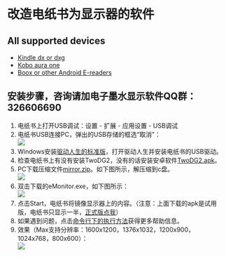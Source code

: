 # 改造电纸书为显示器的软件 #
## All supported devices ##
- [Kindle dx or dxg][DXG]
- [Kobo aura one][KOBOen]
- [Boox or other Android E-readers][BOOXen]
## 安装步骤，咨询请加电子墨水显示软件QQ群：326606690 ##
1. 电纸书上打开USB调试：设置 - 扩展 - 应用设置 - USB调试
2. 电纸书USB连接PC，弹出的USB存储的框选“取消”：  
![][storage_jpg]
3. Windows安装[驱动人生的标准版][qd]，打开驱动人生并安装电纸书的USB驱动。
4. 检查电纸书上有没有安装TwoDG2，没有的话安装安卓软件[TwoDG2.apk][TwoDG2_apk]。
5. PC下载压缩文件[mirror.zip][mirror_zip]。如下图所示，解压缩到c盘。  
![][mirror_jpg]
6. 双击下载的eMonitor.exe，如下图所示：  
![][eMonitor_jpg]
7. 点击Start，电纸书将镜像显示器上的内容。（注意：上面下载的apk是试用版，电纸书只显示一半，[正式版点我][taobao]）  
8. 如果遇到问题，点击[命令行下的执行方法][BOOX-cmd]获得更多帮助信息。
9. 效果（Max支持分辨率：1600x1200，1376x1032，1200x900，1024x768，800x600）：  
![][max_jpg]

[DXG]:		https://github.com/nahtethan/dxg-display/blob/master/DXG.md
[BOOXen]:	https://github.com/nahtethan/dxg-display/blob/master/BOOXen.md
[KOBOen]: 	https://github.com/nahtethan/dxg-display/blob/master/e-reader/KOBOen.md
[BOOX-cmd]:	https://github.com/nahtethan/dxg-display/blob/master/e-reader/BOOX-cmd.md

[max_jpg]:		https://github.com/nahtethan/dxg-display/blob/master/99-pictures/max.jpg
[mirror_jpg]:	https://github.com/nahtethan/dxg-display/blob/master/99-pictures/mirror.jpg
[storage_jpg]:	https://github.com/nahtethan/dxg-display/blob/master/99-pictures/storage.jpg
[eMonitor_jpg]:	https://github.com/nahtethan/dxg-display/blob/master/99-pictures/eMonitor.jpg
[mirror_zip]:	https://raw.githubusercontent.com/nahtethan/dxg-display/master/00-binary/mirror.zip
[TwoDG2_apk]:	https://raw.githubusercontent.com/nahtethan/dxg-display/master/00-binary/TwoDG2.apk

[qd]:		http://qd.160.com/
[taobao]:	https://item.taobao.com/item.htm?id=520024244524
